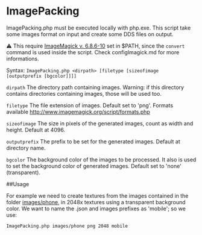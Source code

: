 ImagePacking
============

ImagePacking.php must be executed locally with php.exe.
This script take some images format on input and create some DDS files on output.

:warning: This require [ImageMagick v. 6.8.6-10](http://imagemagick.org/ "ImageMagick's Homepage") set in $PATH, since the `convert` command is used inside the script. Check configImagick.md for more informations.


Syntax: `ImagePacking.php <dirpath> [filetype [sizeofimage [outputprefix [bgcolor]]]]`

`dirpath`
The directory path containing images. Warning: if this directory contains directories containing images, those will be used too.

`filetype`
The file extension of images. Default set to 'png'. Formats available http://www.imagemagick.org/script/formats.php

`sizeofimage`
The size in pixels of the generated images, count as width and height. Default at 4096.

`outputprefix`
The prefix to be set for the generated images. Default at directory name.

`bgcolor`
The background color of the images to be processed. It also is used to set the background color of generated images. Default set to 'none' (transparent).

##Usage

For example we need to create textures from the images contained in the folder [images/phone](https://github.com/Magador/ImagePacking/tree/master/images/phone), in 2048x textures using a transparent background color. We want to name the .json and images prefixes as 'mobile'; so we use:

`ImagePacking.php images/phone png 2048 mobile`
